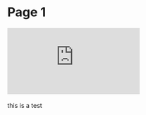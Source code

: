 # Page 1

![](https://github.com/poshoi/robot-dynamics/blob/main/1-dao-lun_Lecture_1.pdf)

this is a test